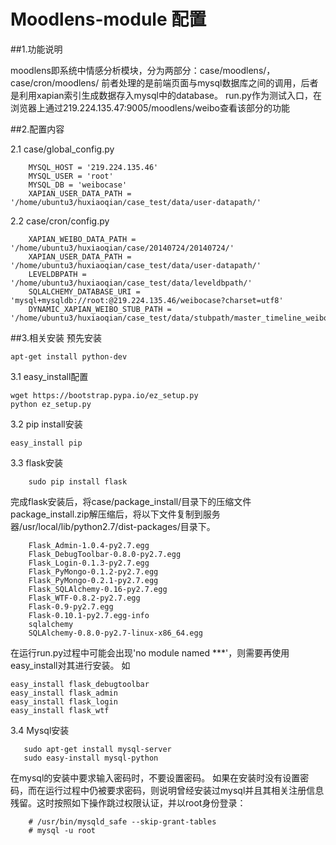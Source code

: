 # Moodlens-module 配置

##1.功能说明

moodlens即系统中情感分析模块，分为两部分：case/moodlens/，case/cron/moodlens/
前者处理的是前端页面与mysql数据库之间的调用，后者是利用xapian索引生成数据存入mysql中的database。
run.py作为测试入口，在浏览器上通过219.224.135.47:9005/moodlens/weibo查看该部分的功能


##2.配置内容

2.1 case/global_config.py

```
    MYSQL_HOST = '219.224.135.46'
    MYSQL_USER = 'root'
    MYSQL_DB = 'weibocase'
    XAPIAN_USER_DATA_PATH = '/home/ubuntu3/huxiaoqian/case_test/data/user-datapath/'
```


2.2 case/cron/config.py

```
    XAPIAN_WEIBO_DATA_PATH = '/home/ubuntu3/huxiaoqian/case/20140724/20140724/'
    XAPIAN_USER_DATA_PATH = '/home/ubuntu3/huxiaoqian/case_test/data/user-datapath/'
    LEVELDBPATH = '/home/ubuntu3/huxiaoqian/case_test/data/leveldbpath/'
    SQLALCHEMY_DATABASE_URI = 'mysql+mysqldb://root:@219.224.135.46/weibocase?charset=utf8'
    DYNAMIC_XAPIAN_WEIBO_STUB_PATH = '/home/ubuntu3/huxiaoqian/case_test/data/stubpath/master_timeline_weibo_'
```


##3.相关安装
预先安装
```
apt-get install python-dev
```
3.1 easy_install配置
```
wget https://bootstrap.pypa.io/ez_setup.py
python ez_setup.py
```

3.2 pip install安装
```
easy_install pip
```

3.3 flask安装

```
    sudo pip install flask
```
完成flask安装后，将case/package_install/目录下的压缩文件package_install.zip解压缩后，将以下文件复制到服务器/usr/local/lib/python2.7/dist-packages/目录下。
```
    Flask_Admin-1.0.4-py2.7.egg
    Flask_DebugToolbar-0.8.0-py2.7.egg
    Flask_Login-0.1.3-py2.7.egg
    Flask_PyMongo-0.1.2-py2.7.egg
    Flask_PyMongo-0.2.1-py2.7.egg
    Flask_SQLAlchemy-0.16-py2.7.egg
    Flask_WTF-0.8.2-py2.7.egg
    Flask-0.9-py2.7.egg
    Flask-0.10.1-py2.7.egg-info
    sqlalchemy
    SQLAlchemy-0.8.0-py2.7-linux-x86_64.egg
```
在运行run.py过程中可能会出现'no module named ***'，则需要再使用easy_install对其进行安装。
如
```
easy_install flask_debugtoolbar
easy_install flask_admin
easy_install flask_login
easy_install flask_wtf
```


3.4 Mysql安装

```
   sudo apt-get install mysql-server
   sudo easy-install mysql-python
```
在mysql的安装中要求输入密码时，不要设置密码。
如果在安装时没有设置密码，而在运行过程中仍被要求密码，则说明曾经安装过mysql并且其相关注册信息残留。这时按照如下操作跳过权限认证，并以root身份登录：
```
    # /usr/bin/mysqld_safe --skip-grant-tables
    # mysql -u root
```

